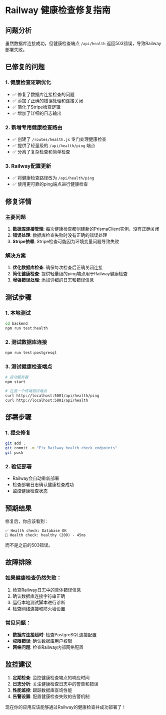 # Railway 健康检查修复指南

## 问题分析
虽然数据库连接成功，但健康检查端点 `/api/health` 返回503错误，导致Railway部署失败。

## 已修复的问题

### 1. 健康检查逻辑优化
- ✅ 修复了数据库连接检查的问题
- ✅ 添加了正确的错误处理和连接关闭
- ✅ 简化了Stripe检查逻辑
- ✅ 增加了详细的日志输出

### 2. 新增专用健康检查路由
- ✅ 创建了 `/routes/health.js` 专门处理健康检查
- ✅ 提供了轻量级的 `/api/health/ping` 端点
- ✅ 分离了复杂检查和简单检查

### 3. Railway配置更新
- ✅ 将健康检查路径改为 `/api/health/ping`
- ✅ 使用更可靠的ping端点进行健康检查

## 修复详情

### 主要问题
1. **数据库连接管理**: 每次健康检查都创建新的PrismaClient实例，没有正确关闭
2. **错误处理**: 数据库检查失败时没有正确的错误处理
3. **Stripe依赖**: Stripe检查可能因为环境变量问题导致失败

### 解决方案
1. **优化数据库检查**: 确保每次检查后正确关闭连接
2. **简化健康检查**: 提供轻量级的ping端点用于Railway健康检查
3. **增强错误处理**: 添加详细的日志和错误信息

## 测试步骤

### 1. 本地测试
```bash
cd backend
npm run test:health
```

### 2. 测试数据库连接
```bash
npm run test:postgresql
```

### 3. 测试健康检查端点
```bash
# 启动服务器
npm start

# 在另一个终端测试端点
curl http://localhost:5001/api/health/ping
curl http://localhost:5001/api/health
```

## 部署步骤

### 1. 提交修复
```bash
git add .
git commit -m "Fix Railway health check endpoints"
git push
```

### 2. 验证部署
- Railway会自动重新部署
- 检查部署日志确认健康检查成功
- 监控健康检查状态

## 预期结果

修复后，你应该看到：
```
✅ Health check: Database OK
🏥 Health check: healthy (200) - 45ms
```

而不是之前的503错误。

## 故障排除

### 如果健康检查仍然失败：
1. 检查Railway日志中的具体错误信息
2. 确认数据库连接字符串正确
3. 运行本地测试脚本进行诊断
4. 检查网络连接和防火墙设置

### 常见问题：
- **数据库连接超时**: 检查PostgreSQL连接配置
- **权限错误**: 确认数据库用户权限
- **网络问题**: 检查Railway内部网络配置

## 监控建议

1. **定期检查**: 监控健康检查端点的响应时间
2. **日志分析**: 关注健康检查日志中的警告和错误
3. **性能监控**: 跟踪数据库查询性能
4. **告警设置**: 配置健康检查失败的告警机制

现在你的应用应该能够通过Railway的健康检查并成功部署了！
